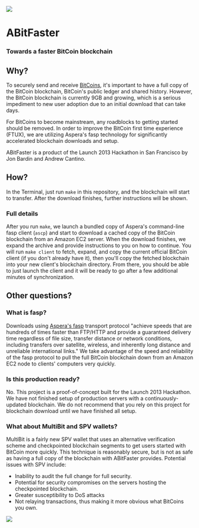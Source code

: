 <p>
  <img src='https://raw.github.com/diclophis/a-bit-faster/master/doc/LogoABitFaster.png'/>
</p>

# ABitFaster

### Towards a faster BitCoin blockchain

## Why?

To securely send and receive [BitCoins](http://bitcoin.org/en/), it's important to have a full copy of the BitCoin blockchain, BitCoin's public ledger and shared history.  However, the BitCoin blockchain is currently 9GB and growing, which is a serious impediment to new user adoption due to an initial download that can take days.

For BitCoins to become mainstream, any roadblocks to getting started should be removed.  In order to improve the BitCoin first time experience (FTUX), we are utilizing Aspera's fasp technology for significantly accelerated blockchain downloads and setup.

ABitFaster is a product of the Launch 2013 Hackathon in San Francisco by Jon Bardin and Andrew Cantino.

## How?

In the Terminal, just run `make` in this repository, and the blockchain will start to transfer.  After the download finishes, further instructions will be shown.

### Full details

After you run `make`, we launch a bundled copy of Aspera's command-line fasp client (`ascp`) and start to download a cached copy of the BitCoin blockchain from an Amazon EC2 server.  When the download finishes, we expand the archive and provide instructions to you on how to continue.  You will run `make client` to fetch, expand, and copy the current official BitCoin client (if you don't already have it), then you'll copy the fetched blockchain into your new client's blockchain directory.  From there, you should be able to just launch the client and it will be ready to go after a few additional minutes of synchronization.

## Other questions?

### What is fasp?

Downloads using [Aspera's fasp](http://asperasoft.com/technology/transport/fasp/) transport protocol "achieve speeds that are hundreds of times faster than FTP/HTTP and provide a guaranteed delivery time regardless of file size, transfer distance or network conditions, including transfers over satellite, wireless, and inherently long distance and unreliable international links."  We take advantage of the speed and reliability of the fasp protocol to pull the full BitCoin blockchain down from an Amazon EC2 node to clients' computers very quickly.

### Is this production ready?

No.  This project is a proof-of-concept built for the Launch 2013 Hackathon.  We have not finished setup of production servers with a continuously-updated blockchain.  We do not recommend that you rely on this project for blockchain download until we have finished all setup.

### What about MultiBit and SPV wallets?

MultiBit is a fairly new SPV wallet that uses an alternative verification scheme and checkpointed blockchain segments to get users started with BitCoin more quickly.  This technique is reasonably secure, but is not as safe as having a full copy of the blockchain with ABitFaster provides.  Potential issues with SPV include:

* Inability to audit the full change for full security.
* Potential for security compromises on the servers hosting the checkpointed blockchain.
* Greater susceptibility to DoS attacks
* Not relaying transactions, thus making it more obvious what BitCoins you own.

<p>
  <img src='https://raw.github.com/diclophis/a-bit-faster/master/doc/logotop.svg'/>
</p>
